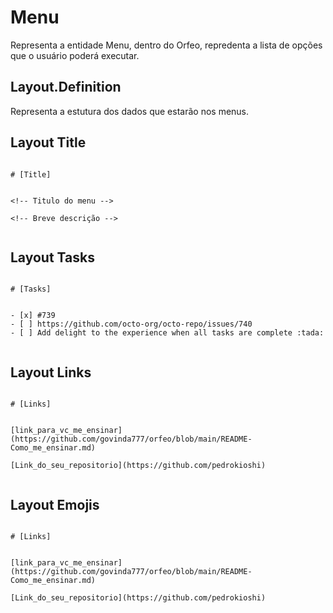 # Menu

Representa a entidade Menu, dentro do Orfeo, repredenta a lista de opções que o usuário poderá executar.

## Layout.Definition

Representa a estutura dos dados que estarão nos menus.


## Layout Title


```readme

# [Title] 


<!-- Titulo do menu -->

<!-- Breve descrição -->


```

## Layout Tasks


```readme

# [Tasks] 


- [x] #739
- [ ] https://github.com/octo-org/octo-repo/issues/740
- [ ] Add delight to the experience when all tasks are complete :tada:


```

## Layout Links


```readme

# [Links] 


[link_para_vc_me_ensinar](https://github.com/govinda777/orfeo/blob/main/README-Como_me_ensinar.md)

[Link_do_seu_repositorio](https://github.com/pedrokioshi)


```

## Layout Emojis


```readme

# [Links] 


[link_para_vc_me_ensinar](https://github.com/govinda777/orfeo/blob/main/README-Como_me_ensinar.md)

[Link_do_seu_repositorio](https://github.com/pedrokioshi)


```
